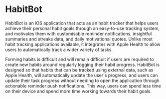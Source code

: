# HabitBot
HabitBot is an iOS application that acts as an habit tracker that helps users achieve their personal habit goals through an easy-to-use tracking system, and motivates them with customisable reminder notifications, insightful summaries and streaks data, and daily motivational quotes. Unlike most habit tracking applications available, it integrates with Apple Health to allow users to automatically track a wider variety of tasks.

Forming habits is difficult and will remain difficult if users are required to create new habits around regularly logging their habit progress. HabitBot is designed so that habits that can be tracked using external data, such as Apple Health, will automatically update the user's progress, and users can update their task progress without needing to open the application through actionable reminder push notifications. This way, users can spend less time on their device and spend more time working towards their habit goals.
